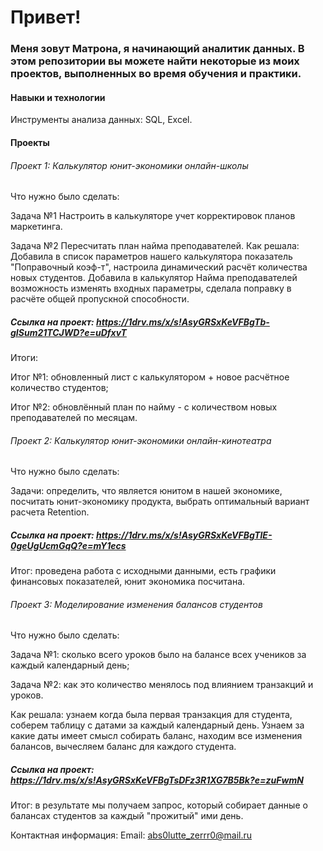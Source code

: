 # Привет! 
### Меня зовут Матрона, я начинающий аналитик данных. В этом репозитории вы можете найти некоторые из моих проектов, выполненных во время обучения и практики.

#### Навыки и технологии

Инструменты анализа данных: SQL, Excel.

#### Проекты

###### Проект 1: Калькулятор юнит-экономики онлайн-школы

Что нужно было сделать:

Задача №1 Настроить в калькуляторе учет корректировок планов маркетинга.

Задача №2 Пересчитать план найма преподавателей.
Как решала: Добавила в список параметров нашего калькулятора показатель "Поправочный коэф-т", настроила динамический расчёт количества новых студентов. Добавила в калькулятор Найма преподавателей возможность изменять входных параметры, сделала поправку в расчёте общей пропускной способности.

##### Ссылка на проект: https://1drv.ms/x/s!AsyGRSxKeVFBgTb-gISum21TCJWD?e=uDfxvT

Итоги:

Итог №1: обновленный лист с калькулятором + новое расчётное количество студентов;

Итог №2: обновлённый план по найму - с количеством новых преподавателей по месяцам.


###### Проект 2: Калькулятор юнит-экономики онлайн-кинотеатра

Что нужно было сделать:

Задачи: определить, что является юнитом в нашей экономике, посчитать юнит-экономику продукта, выбрать оптимальный вариант расчета Retention.

##### Ссылка на проект: https://1drv.ms/x/s!AsyGRSxKeVFBgTlE-0geUgUcmGqQ?e=mY1ecs

Итог: проведена работа с исходными данными, есть графики финансовых показателей, юнит экономика посчитана.


###### Проект 3: Моделирование изменения балансов студентов

Что нужно было сделать:

Задача №1: сколько всего уроков было на балансе всех учеников за каждый календарный день; 

Задача №2: как это количество менялось под влиянием транзакций и уроков.

Как решала: узнаем когда была первая транзакция для студента, соберем таблицу с датами за каждый календарный день. Узнаем за какие даты имеет смысл собирать баланс, находим все изменения балансов, вычесляем баланс для каждого студента.

##### Ссылка на проект: https://1drv.ms/x/s!AsyGRSxKeVFBgTsDFz3R1XG7B5Bk?e=zuFwmN

Итог: в результате мы получаем запрос, который собирает данные о балансах студентов за каждый "прожитый" ими день.

Контактная информация:
Email: abs0lutte_zerrr0@mail.ru
